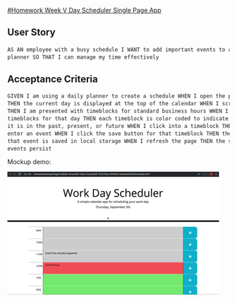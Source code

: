 [#Homework Week V Day Scheduler Single Page App](https://rkutsel.github.io/js-day-scheduler/)

## User Story

```md
AS AN employee with a busy schedule I WANT to add important events to a daily
planner SO THAT I can manage my time effectively
```

## Acceptance Criteria

```md
GIVEN I am using a daily planner to create a schedule WHEN I open the planner
THEN the current day is displayed at the top of the calendar WHEN I scroll down
THEN I am presented with timeblocks for standard business hours WHEN I view the
timeblocks for that day THEN each timeblock is color coded to indicate whether
it is in the past, present, or future WHEN I click into a timeblock THEN I can
enter an event WHEN I click the save button for that timeblock THEN the text for
that event is saved in local storage WHEN I refresh the page THEN the saved
events persist
```

Mockup demo:

![A user clicks on slots on the color-coded calendar and edits the events.](./assets/05-third-party-apis-homework-demo.gif)
